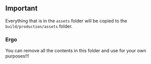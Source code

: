 ## Important

Everything that is in the `assets` folder will be copied to the `build/production/assets` folder.

### Ergo
You can remove all the contents in this folder and use for your own purposes!!!